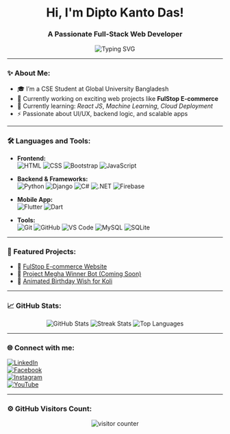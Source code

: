 <h1 align="center">Hi, I'm Dipto Kanto Das!</h1>
<h3 align="center">A Passionate Full-Stack Web Developer</h3>

<p align="center">
  <img src="https://readme-typing-svg.demolab.com?font=Fira+Code&weight=700&size=24&duration=4000&pause=1000&color=F75C7E&center=true&vCenter=true&multiline=true&width=600&height=80&lines=Welcome+to+my+GitHub+Profile!;I+love+building+web+and+mobile+apps.;Let's+code+something+awesome!" alt="Typing SVG" />
</p>

---

### ✨ About Me:
- 🎓 I’m a CSE Student at Global University Bangladesh
- 🔭 Currently working on exciting web projects like **FulStop E-commerce**
- 🌱 Currently learning: *React JS*, *Machine Learning*, *Cloud Deployment*
- ⚡ Passionate about UI/UX, backend logic, and scalable apps

---

### 🛠 Languages and Tools:

- **Frontend:**  
  ![HTML](https://img.shields.io/badge/-HTML5-E34F26?style=flat-square&logo=html5&logoColor=white)
  ![CSS](https://img.shields.io/badge/-CSS3-1572B6?style=flat-square&logo=css3)
  ![Bootstrap](https://img.shields.io/badge/-Bootstrap-563D7C?style=flat-square&logo=bootstrap)
  ![JavaScript](https://img.shields.io/badge/-JavaScript-F7DF1E?style=flat-square&logo=javascript)

- **Backend & Frameworks:**  
  ![Python](https://img.shields.io/badge/-Python-3776AB?style=flat-square&logo=python)
  ![Django](https://img.shields.io/badge/-Django-092E20?style=flat-square&logo=django)
  ![C#](https://img.shields.io/badge/-CSharp-239120?style=flat-square&logo=c-sharp&logoColor=white)
  ![.NET](https://img.shields.io/badge/-.NET-512BD4?style=flat-square&logo=dotnet)
  ![Firebase](https://img.shields.io/badge/-Firebase-FFCA28?style=flat-square&logo=firebase)

- **Mobile App:**  
  ![Flutter](https://img.shields.io/badge/-Flutter-02569B?style=flat-square&logo=flutter)
  ![Dart](https://img.shields.io/badge/-Dart-0175C2?style=flat-square&logo=dart)

- **Tools:**  
  ![Git](https://img.shields.io/badge/-Git-F05032?style=flat-square&logo=git)
  ![GitHub](https://img.shields.io/badge/-GitHub-181717?style=flat-square&logo=github)
  ![VS Code](https://img.shields.io/badge/-VSCode-007ACC?style=flat-square&logo=visual-studio-code)
  ![MySQL](https://img.shields.io/badge/-MySQL-4479A1?style=flat-square&logo=mysql)
  ![SQLite](https://img.shields.io/badge/-SQLite-003B57?style=flat-square&logo=sqlite)

---

### 📂 Featured Projects:
- 🔗 [FulStop E-commerce Website](https://dipto-kanto-das.github.io/fulStop)  
- 🔗 [Project Megha Winner Bot (Coming Soon)](#)
- 🔗 [Animated Birthday Wish for Koli](#)

---

### 📈 GitHub Stats:
<p align="center">
  <img src="https://github-readme-stats.vercel.app/api?username=dipto-kanto-das&show_icons=true&theme=radical" alt="GitHub Stats" />
  <img src="https://github-readme-streak-stats.herokuapp.com/?user=dipto-kanto-das&theme=radical" alt="Streak Stats" />
  <img src="https://github-readme-stats.vercel.app/api/top-langs/?username=dipto-kanto-das&layout=compact&theme=radical" alt="Top Languages" />
</p>

---

### 🌐 Connect with me:

[![LinkedIn](https://img.shields.io/badge/-LinkedIn-0077B5?style=for-the-badge&logo=linkedin&logoColor=white)](https://www.linkedin.com/in/dipto-das-171a69319)  
[![Facebook](https://img.shields.io/badge/-Facebook-1877F2?style=for-the-badge&logo=facebook&logoColor=white)](https://www.facebook.com/diptokanto.das)  
[![Instagram](https://img.shields.io/badge/-Instagram-E4405F?style=for-the-badge&logo=instagram&logoColor=white)](https://www.instagram.com/dipto6042)  
[![YouTube](https://img.shields.io/badge/-YouTube-FF0000?style=for-the-badge&logo=youtube&logoColor=white)](https://www.youtube.com/@gamingwithbarisiallakakku)

---

### ⚙ GitHub Visitors Count:
<p align="center">
  <img src="https://komarev.com/ghpvc/?username=dipto-kanto-das&label=Profile+Views&color=brightgreen" alt="visitor counter"/>
</p>
